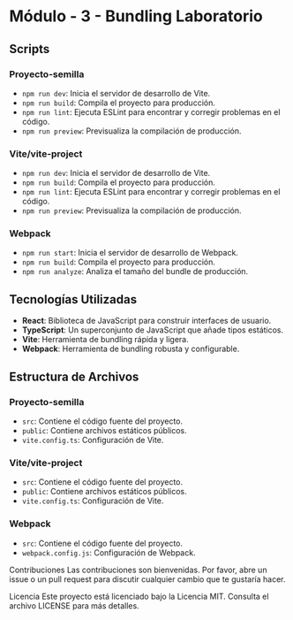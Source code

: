 # Módulo - 3 - Bundling Laboratorio

## Scripts

### Proyecto-semilla

- `npm run dev`: Inicia el servidor de desarrollo de Vite.
- `npm run build`: Compila el proyecto para producción.
- `npm run lint`: Ejecuta ESLint para encontrar y corregir problemas en el código.
- `npm run preview`: Previsualiza la compilación de producción.

### Vite/vite-project

- `npm run dev`: Inicia el servidor de desarrollo de Vite.
- `npm run build`: Compila el proyecto para producción.
- `npm run lint`: Ejecuta ESLint para encontrar y corregir problemas en el código.
- `npm run preview`: Previsualiza la compilación de producción.

### Webpack

- `npm run start`: Inicia el servidor de desarrollo de Webpack.
- `npm run build`: Compila el proyecto para producción.
- `npm run analyze`: Analiza el tamaño del bundle de producción.

## Tecnologías Utilizadas

- **React**: Biblioteca de JavaScript para construir interfaces de usuario.
- **TypeScript**: Un superconjunto de JavaScript que añade tipos estáticos.
- **Vite**: Herramienta de bundling rápida y ligera.
- **Webpack**: Herramienta de bundling robusta y configurable.

## Estructura de Archivos

### Proyecto-semilla

- `src`: Contiene el código fuente del proyecto.
- `public`: Contiene archivos estáticos públicos.
- `vite.config.ts`: Configuración de Vite.

### Vite/vite-project

- `src`: Contiene el código fuente del proyecto.
- `public`: Contiene archivos estáticos públicos.
- `vite.config.ts`: Configuración de Vite.

### Webpack

- `src`: Contiene el código fuente del proyecto.
- `webpack.config.js`: Configuración de Webpack.

Contribuciones
Las contribuciones son bienvenidas. Por favor, abre un issue o un pull request para discutir cualquier cambio que te gustaría hacer.

Licencia
Este proyecto está licenciado bajo la Licencia MIT. Consulta el archivo LICENSE para más detalles.


